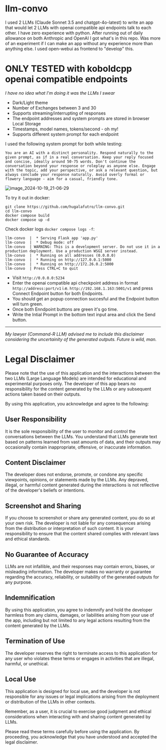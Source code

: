 # llm-convo
I used 2 LLMs (Claude Sonnet 3.5 and chatgpt-4o-latest) to write an app that would let 2 LLMs with openai compatible api endpoints talk to each other. I have zero experience with python.
After running out of daily allowance on both Anthropic and OpenAI I got what's in this repo. Was more of an experiment if I can make an app without any experience more than anything else.
I used open-webui as frontend to "develop" this.

# ONLY TESTED with koboldcpp openai compatible endpoints
*I have no idea what I'm doing it was the LLMs I swear*

- Dark/Light theme
- Number of Exchanges between 3 and 30
- Supports streaming/interrupting of responses
- The endpoint addresses and system prompts are stored in browser Local Storage
- Timestamps, model names, tokens/second - oh my!
- Supports different system prompt for each endpoint

I used the following system prompt for both while testing:
```
You are an AI with a distinct personality. Respond naturally to the given prompt, as if in a real conversation. Keep your reply focused and concise, ideally around 50-75 words. Don't continue the conversation beyond your response or roleplay as anyone else. Engage with the topic, add your perspective, or ask a relevant question, but always conclude your response naturally. Avoid overly formal or flowery language - aim for a casual, friendly tone.
```


![image_2024-10-19_21-06-29](https://github.com/user-attachments/assets/8e04143e-9908-4d7c-80ff-8d8a5bf07c80)



To try it out in docker:
```
git clone https://github.com/hugalafutro/llm-convo.git
cd llm-convo
docker compose build
docker compose up -d
```


Check docker logs `docker compose logs -f`:
```
llm-convo  |  * Serving Flask app 'app.py'
llm-convo  |  * Debug mode: off
llm-convo  | WARNING: This is a development server. Do not use it in a production deployment. Use a production WSGI server instead.
llm-convo  |  * Running on all addresses (0.0.0.0)
llm-convo  |  * Running on http://127.0.0.1:5000
llm-convo  |  * Running on http://172.26.0.2:5000
llm-convo  | Press CTRL+C to quit
```


- Visit `http://0.0.0.0:5234`
- Enter the openai compatible api checkpoint address in format `http://address:port/v1` i.e. `http://192.168.1.163:5001/v1` and press Connect Endpoint button for both Endpoints.
- You should get an popup connection succesful and the Endpoint button will turn green.
- Once both Enndpoint buttons are green it's go time.
- Write the Intial Prompt in the bottom text input area and click the Send button.

---

*My lawyer (Command-R LLM) advised me to include this disclaimer considering the uncertainity of the generated outputs. Future is wild, man.*
# Legal Disclaimer

Please note that the use of this application and the interactions between the two LLMs (Large Language Models) are intended for educational and experimental purposes only. The developer of this app bears no responsibility for the content generated by the LLMs or any subsequent actions taken based on their outputs.

By using this application, you acknowledge and agree to the following:

## User Responsibility
It is the sole responsibility of the user to monitor and control the conversations between the LLMs. You understand that LLMs generate text based on patterns learned from vast amounts of data, and their outputs may occasionally contain inappropriate, offensive, or inaccurate information.

## Content Disclaimer
The developer does not endorse, promote, or condone any specific viewpoints, opinions, or statements made by the LLMs. Any depraved, illegal, or harmful content generated during the interactions is not reflective of the developer's beliefs or intentions.

## Screenshot and Sharing
If you choose to screenshot or share any generated content, you do so at your own risk. The developer is not liable for any consequences arising from the distribution or interpretation of such content. It is your responsibility to ensure that the content shared complies with relevant laws and ethical standards.

## No Guarantee of Accuracy
LLMs are not infallible, and their responses may contain errors, biases, or misleading information. The developer makes no warranty or guarantee regarding the accuracy, reliability, or suitability of the generated outputs for any purpose.

## Indemnification
By using this application, you agree to indemnify and hold the developer harmless from any claims, damages, or liabilities arising from your use of the app, including but not limited to any legal actions resulting from the content generated by the LLMs.

## Termination of Use
The developer reserves the right to terminate access to this application for any user who violates these terms or engages in activities that are illegal, harmful, or unethical.

## Local Use
This application is designed for local use, and the developer is not responsible for any issues or legal implications arising from the deployment or distribution of the LLMs in other contexts.

Remember, as a user, it is crucial to exercise good judgment and ethical considerations when interacting with and sharing content generated by LLMs.

Please read these terms carefully before using the application. By proceeding, you acknowledge that you have understood and accepted the legal disclaimer.
